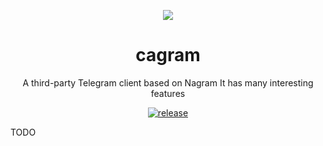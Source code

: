 <div align="center">

![](https://socialify.git.ci/jinyinghuang10/cagram/image?description=1&font=Inter&issues=1&name=1&owner=1&pattern=Plus&pulls=1&stargazers=1&theme=Dark)

# cagram
A third-party Telegram client based on Nagram It has many interesting features

[![release](https://img.shields.io/github/v/release/jinyinghuang10/cagram?display_name=release&style=for-the-badge&logo=GitHub&labelColor=%23393A34&color=%23B1D267)](https://github.com/jinyinghuang10/cagram/releases)

</div>

TODO
